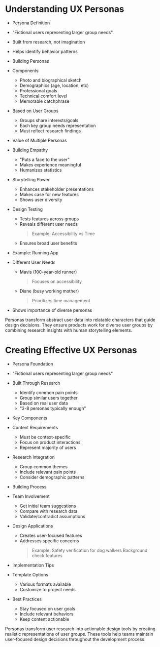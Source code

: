# Understanding UX Personas

* Persona Definition
 * "Fictional users representing larger group needs"
 * Built from research, not imagination
 * Helps identify behavior patterns

* Building Personas
 * Components
   - Photo and biographical sketch
   - Demographics (age, location, etc)
   - Professional goals
   - Technical comfort level
   - Memorable catchphrase
 * Based on User Groups
   - Groups share interests/goals
   - Each key group needs representation
   - Must reflect research findings

* Value of Multiple Personas
 * Building Empathy
   - "Puts a face to the user"
   - Makes experience meaningful
   - Humanizes statistics
 * Storytelling Power
   - Enhances stakeholder presentations
   - Makes case for new features
   - Shows user diversity
 * Design Testing
   - Tests features across groups
   - Reveals different user needs
     > Example: Accessibility vs Time
   - Ensures broad user benefits

* Example: Running App
 * Different User Needs
   - Mavis (100-year-old runner)
     > Focuses on accessibility
   - Diane (busy working mother)
     > Prioritizes time management
 * Shows importance of diverse personas

Personas transform abstract user data into relatable characters that guide design decisions. They ensure products work for diverse user groups by combining research insights with human storytelling elements.

# Creating Effective UX Personas

* Persona Foundation
 * "Fictional users representing larger group needs"
 * Built Through Research
   - Identify common pain points
   - Group similar users together
   - Based on real user data
   - "3-8 personas typically enough"

* Key Components
 * Content Requirements
   - Must be context-specific
   - Focus on product interactions
   - Represent majority of users
 * Research Integration
   - Group common themes
   - Include relevant pain points
   - Consider demographic patterns

* Building Process
 * Team Involvement
   - Get initial team suggestions
   - Compare with research data
   - Validate/contradict assumptions
 * Design Applications
   - Creates user-focused features
   - Addresses specific concerns
     > Example: Safety verification for dog walkers
     > Background check features

* Implementation Tips
 * Template Options
   - Various formats available
   - Customize to project needs
 * Best Practices
   - Stay focused on user goals
   - Include relevant behaviors
   - Keep content actionable

Personas transform user research into actionable design tools by creating realistic representations of user groups. These tools help teams maintain user-focused design decisions throughout the development process.
